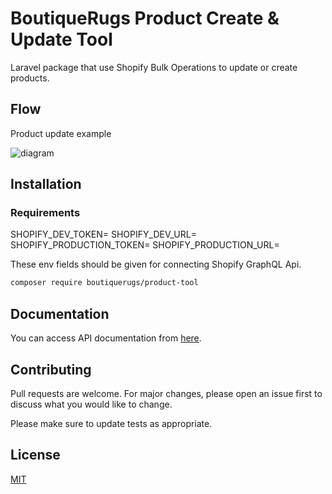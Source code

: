 # BoutiqueRugs Product Create & Update Tool

 Laravel package that use Shopify Bulk Operations to update or create products.

## Flow
Product update example



![diagram](https://raw.githubusercontent.com/BoutiqueRugs/Product-Tool/main/images/diagram.png?token=APZRMTD7VWFML2LE2WAUTFLBNLHVQ)




## Installation

### Requirements

SHOPIFY_DEV_TOKEN=
SHOPIFY_DEV_URL=
SHOPIFY_PRODUCTION_TOKEN=
SHOPIFY_PRODUCTION_URL=

These env fields should be given for connecting Shopify GraphQL Api.

```bash
composer require boutiquerugs/product-tool
```

## Documentation
You can access API documentation from [here](http://api.boutiquerugs.com/public/docs).
## Contributing
Pull requests are welcome. For major changes, please open an issue first to discuss what you would like to change.

Please make sure to update tests as appropriate.

## License
[MIT](https://choosealicense.com/licenses/mit/)
